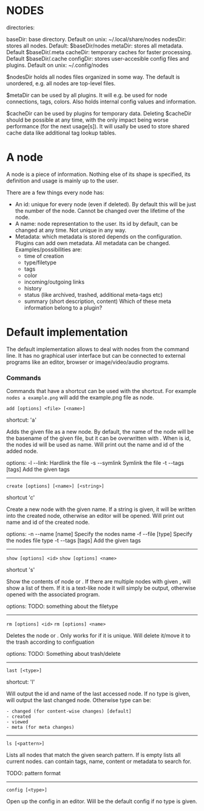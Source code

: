 # NODES

directories:

baseDir: base directory. Default on unix: ~/.local/share/nodes
nodesDir: stores all nodes. Default: $baseDir/nodes
metaDir: stores all metadata. Default $baseDir/.meta
cacheDir: temporary caches for faster processing. Default $baseDir/.cache
configDir: stores user-accesible config files and plugins.
  Default on unix: ~/.config/nodes

$nodesDir holds all nodes files organized in some way.
The default is unordered, e.g. all nodes are top-level files.

$metaDir can be used by all plugins.
It will e.g. be used for node connections, tags, colors.
Also holds internal config values and information.

$cacheDir can be used by plugins for temporary data.
Deleting $cacheDir should be possible at any time, with the only
impact being worse performance (for the next usage[s]).
It will usally be used to store shared cache data like additional
tag lookup tables.

# A node

A node is a piece of information.
Nothing else of its shape is specified, its definition and usage
is mainly up to the user.

There are a few things every node has:

- An id: unique for every node (even if deleted).
  By default this will be just the number of the node.
  Cannot be changed over the lifetime of the node.
- A name: node representation to the user.
  Its id by default, can be changed at any time.
  Not unique in any way.
- Metadata: which metadata is stored depends on the configuration.
  Plugins can add own metadata.
  All metadata can be changed. Examples/possibilities are:
	- time of creation
	- type/filetype
	- tags
	- color
	- incoming/outgoing links
	- history
	- status (like archived, trashed, additional meta-tags etc)
	- summary (short description, content)
  Which of these meta information belong to a plugin?

# Default implementation

The default implementation allows to deal with nodes from the command line.
It has no graphical user interface but can be connected to external programs
like an editor, browser or image/video/audio programs.

### Commands

Commands that have a shortcut can be used with the shortcut.
For example `nodes a example.png` will add the example.png file
as node.

`add [options] <file> [<name>]`

shortcut: 'a'

Adds the given file as a new node.
By default, the name of the node will be the basename of
the given file, but it can be overwritten with <name>.
When <name> is id, the nodes id will be used as name.
Will print out the name and id of the added node.

options:
	-l --link:					Hardlink the file
	-s --symlink				Symlink the file
	-t --tags		[tags]		Add the given tags

---

`create [options] [<name>] [<string>]`

shortcut 'c'

Create a new node with the given name.
If a string is given, it will be written into the created node,
otherwise an editor will be opened.
Will print out name and id of the created node.

options:
	-n --name		[name]		Specify the nodes name
	-f --file		[type]		Specify the nodes file type
	-t --tags		[tags]		Add the given tags

---

`show [options] <id>`
`show [options] <name>`

shortcut 's'

Show the contents of node <id> or <name>.
If there are multiple nodes with given <name>, will show
a list of them.
If it is a text-like node it will simply be output, otherwise
opened with the associated program.

options:
	TODO: something about the filetype

---

`rm [options] <id>`
`rm [options] <name>`

Deletes the node <id> or <name>.
Only works for <name> if it is unique.
Will delete it/move it to the trash according to configuation

options:
	TODO: Something about trash/delete

---

`last [<type>]`

shortcut: 'l'

Will output the id and name of the last accessed node.
If no type is given, will output the last changed node.
Otherwise type can be:

	- changed (for content-wise changes) [default]
	- created
	- viewed
	- meta (for meta changes)

---

`ls [<pattern>]`

Lists all nodes that match the given search pattern.
If <pattern> is empty lists all current nodes.
<pattern> can contain tags, name, content or
metadata to search for.

TODO: pattern format

---

`config [<type>]`

Open up the config in an editor.
Will be the default config if no type is given.
